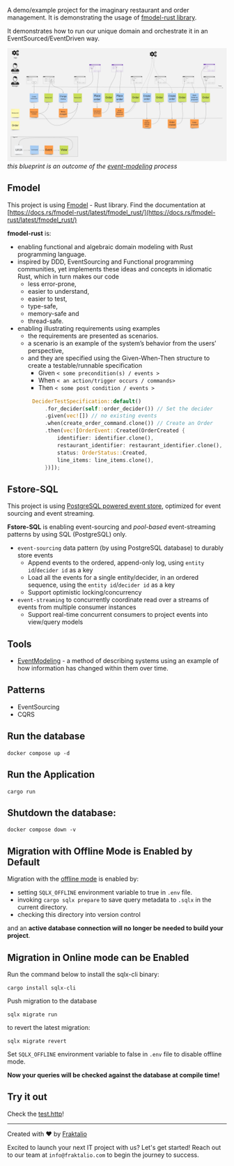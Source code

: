 A demo/example project for the imaginary restaurant and order management.
It is demonstrating the usage of [fmodel-rust library](https://github.com/fraktalio/fmodel-rust).

It demonstrates how to run our unique domain and orchestrate it in an EventSourced/EventDriven way.

![event model image](restaurant-model.jpg)
*this blueprint is an outcome of the [event-modeling](https://eventmodeling.org/posts/what-is-event-modeling/) process*

## Fmodel

This project is using [Fmodel](https://github.com/fraktalio/fmodel-rust) - Rust library. 
Find the documentation at [https://docs.rs/fmodel-rust/latest/fmodel_rust/](https://docs.rs/fmodel-rust/latest/fmodel_rust/)

**fmodel-rust** is:

- enabling functional and algebraic domain modeling with Rust programming language.
- inspired by DDD, EventSourcing and Functional programming communities, yet implements these ideas and
  concepts in idiomatic Rust, which in turn makes our code
    - less error-prone,
    - easier to understand,
    - easier to test,
    - type-safe,
    - memory-safe and
    - thread-safe.
- enabling illustrating requirements using examples
    - the requirements are presented as scenarios.
    - a scenario is an example of the system’s behavior from the users’ perspective,
    - and they are specified using the Given-When-Then structure to create a testable/runnable specification
        - Given `< some precondition(s) / events >`
        - When `< an action/trigger occurs / commands>`
        - Then `< some post condition / events >`

```rust
        DeciderTestSpecification::default()
            .for_decider(self::order_decider()) // Set the decider
            .given(vec![]) // no existing events
            .when(create_order_command.clone()) // Create an Order
            .then(vec![OrderEvent::Created(OrderCreated {
                identifier: identifier.clone(),
                restaurant_identifier: restaurant_identifier.clone(),
                status: OrderStatus::Created,
                line_items: line_items.clone(),
            })]);
```

## Fstore-SQL

This project is using [PostgreSQL powered event store](https://github.com/fraktalio/fstore-sql), optimized for event
sourcing and event streaming.

**Fstore-SQL** is enabling event-sourcing and *pool-based* event-streaming patterns by using SQL (PostgreSQL) only.

- `event-sourcing` data pattern (by using PostgreSQL database) to durably store events
    - Append events to the ordered, append-only log, using `entity id`/`decider id` as a key
    - Load all the events for a single entity/decider, in an ordered sequence, using the `entity id`/`decider id` as a
      key
    - Support optimistic locking/concurrency
- `event-streaming` to concurrently coordinate read over a streams of events from multiple consumer instances
    - Support real-time concurrent consumers to project events into view/query models

## Tools

- [EventModeling](https://eventmodeling.org/posts/what-is-event-modeling/) - a method of describing systems using an
  example of how information has changed within them over time.

## Patterns

- EventSourcing
- CQRS


## Run the database
```shell
docker compose up -d
```

## Run the Application

```shell
cargo run
```

## Shutdown the database:
```shell
docker compose down -v
```

## Migration with Offline Mode is Enabled by Default

Migration with the [offline mode](https://github.com/launchbadge/sqlx/tree/main/sqlx-cli#force-building-in-offline-mode) is enabled by:

- setting `SQLX_OFFLINE` environment variable to true in `.env` file.
- invoking `cargo sqlx prepare` to save query metadata to `.sqlx` in the current directory.
- checking this directory into version control 

and an **active database connection will no longer be needed to build your project**.

## Migration in Online mode can be Enabled

Run the command below to install the sqlx-cli binary:
```shell
cargo install sqlx-cli
```

Push migration to the database
```shell
sqlx migrate run
```

to revert the latest migration:
```shell
sqlx migrate revert
```

Set `SQLX_OFFLINE` environment variable to false in `.env` file to disable offline mode.

**Now your queries will be checked against the database at compile time!**


## Try it out

Check the [test.http](test.http)!


---
Created with :heart: by [Fraktalio](https://fraktalio.com/)

Excited to launch your next IT project with us? Let's get started! Reach out to our team at `info@fraktalio.com` to
begin the journey to success.



